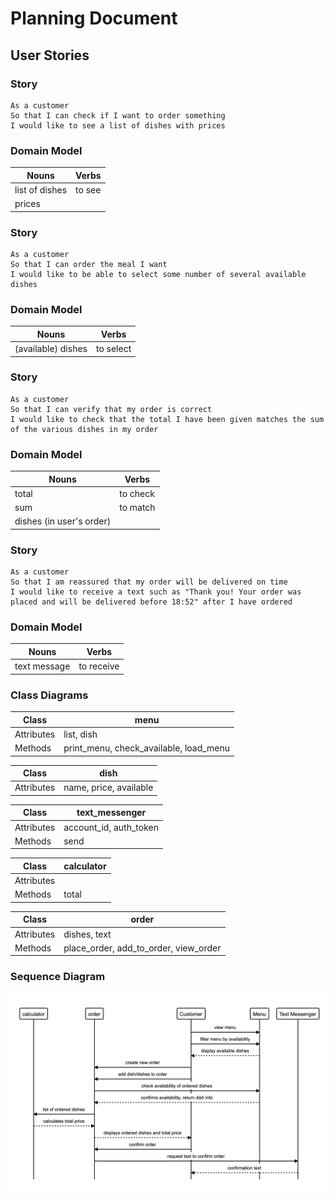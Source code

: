 # Planning Document

## User Stories

### Story

```
As a customer
So that I can check if I want to order something
I would like to see a list of dishes with prices
```

### Domain Model

| Nouns          | Verbs  |
| -------------- | ------ |
| list of dishes | to see |
| prices         |        |

### Story

```
As a customer
So that I can order the meal I want
I would like to be able to select some number of several available dishes
```

### Domain Model

| Nouns              | Verbs     |
| ------------------ | --------- |
| (available) dishes | to select |

### Story

```
As a customer
So that I can verify that my order is correct
I would like to check that the total I have been given matches the sum of the various dishes in my order
```

### Domain Model

| Nouns                    | Verbs    |
| ------------------------ | -------- |
| total                    | to check |
| sum                      | to match |
| dishes (in user's order) |          |

### Story

```
As a customer
So that I am reassured that my order will be delivered on time
I would like to receive a text such as "Thank you! Your order was placed and will be delivered before 18:52" after I have ordered
```

### Domain Model

| Nouns        | Verbs      |
| ------------ | ---------- |
| text message | to receive |

### Class Diagrams

| Class      | menu                                   |
| ---------- | -------------------------------------- |
| Attributes | list, dish                             |
| Methods    | print_menu, check_available, load_menu |

| Class      | dish                   |
| ---------- | ---------------------- |
| Attributes | name, price, available |

| Class      | text_messenger         |
| ---------- | ---------------------- |
| Attributes | account_id, auth_token |
| Methods    | send                   |

| Class      | calculator |
| ---------- | ---------- |
| Attributes |            |
| Methods    | total      |

| Class      | order                                 |
| ---------- | ------------------------------------- |
| Attributes | dishes, text                          |
| Methods    | place_order, add_to_order, view_order |

### Sequence Diagram

![Diagram](./images/diagram.png)
